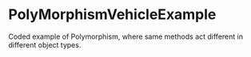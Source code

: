 # PolyMorphismVehicleExample
Coded example of Polymorphism, where same methods act different in different object types.
